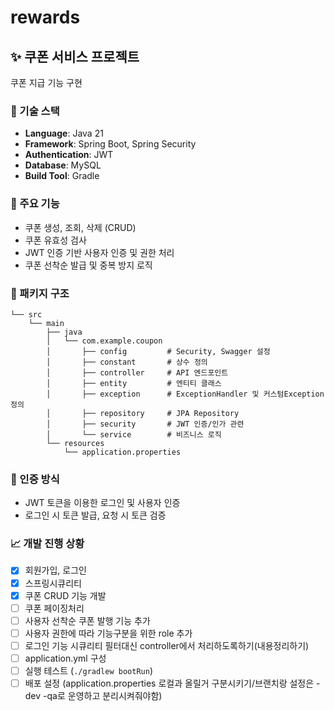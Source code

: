 # rewards
## ✨ 쿠폰 서비스 프로젝트
쿠폰 지급 기능 구현

### 📌 기술 스택
- **Language**: Java 21  
- **Framework**: Spring Boot, Spring Security  
- **Authentication**: JWT  
- **Database**: MySQL  
- **Build Tool**: Gradle  

### 🎯 주요 기능
- 쿠폰 생성, 조회, 삭제 (CRUD)
- 쿠폰 유효성 검사
- JWT 인증 기반 사용자 인증 및 권한 처리
- 쿠폰 선착순 발급 및 중복 방지 로직

### 📂 패키지 구조
```
└── src
    └── main
        ├── java
        │   └── com.example.coupon
        │       ├── config         # Security, Swagger 설정
        │       ├── constant       # 상수 정의
        │       ├── controller     # API 엔드포인트
        │       ├── entity         # 엔티티 클래스
        │       ├── exception      # ExceptionHandler 및 커스텀Exception 정의
        │       ├── repository     # JPA Repository
        │       ├── security       # JWT 인증/인가 관련
        │       └── service        # 비즈니스 로직
        └── resources
            └── application.properties
```

### 🔐 인증 방식
- JWT 토큰을 이용한 로그인 및 사용자 인증
- 로그인 시 토큰 발급, 요청 시 토큰 검증

### 📈 개발 진행 상황
- [x] 회원가입, 로그인
- [x] 스프링시큐리티
- [x] 쿠폰 CRUD 기능 개발
- [ ] 쿠폰 페이징처리
- [ ] 사용자 선착순 쿠폰 발행 기능 추가
- [ ] 사용자 권한에 따라 기능구분을 위한 role 추가
- [ ] 로그인 기능 시큐리티 필터대신 controller에서 처리하도록하기(내용정리하기)  
- [ ] application.yml 구성  
- [ ] 실행 테스트 (`./gradlew bootRun`)  
- [ ] 배포 설정 (application.properties 로컬과 올릴거 구분시키기/브랜치랑 설정은 -dev -qa로 운영하고 분리시켜줘야함)

